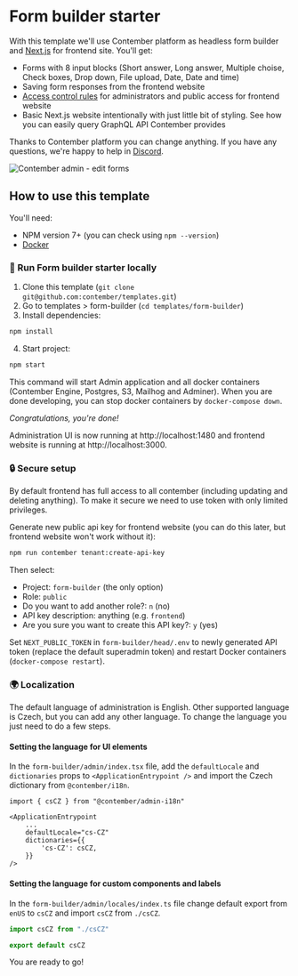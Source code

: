 # Form builder starter

With this template we'll use Contember platform as headless form builder and [Next.js](https://nextjs.org/) for frontend site. You'll get:

- Forms with 8 input blocks (Short answer, Long answer, Multiple choise, Check boxes, Drop down, File upload, Date, Date and time)
- Saving form responses from the frontend website
- [Access control rules](https://docs.contember.com/schema/acl) for administrators and public access for frontend website
- Basic Next.js website intentionally with just little bit of styling. See how you can easily query GraphQL API Contember provides

Thanks to Contember platform you can change anything. If you have any questions, we're happy to help in [Discord](https://discord.com/invite/EkhsuAK2Fg).

![Contember admin - edit forms](https://user-images.githubusercontent.com/47249487/155297814-c41c89b4-ffe0-46ab-b803-85755d187318.png)

## How to use this template

You'll need:

- NPM version 7+ (you can check using `npm --version`)
- [Docker](https://docs.docker.com/get-docker/)

### 🚀 Run Form builder starter locally

1. Clone this template (`git clone git@github.com:contember/templates.git`)
2. Go to templates > form-builder (`cd templates/form-builder`)
3. Install dependencies:

```bash
npm install
```

4. Start project:

```bash
npm start
```

This command will start Admin application and all docker containers (Contember Engine, Postgres, S3, Mailhog and Adminer). When you are done developing, you can stop docker containers by `docker-compose down`.

_Congratulations, you're done!_

Administration UI is now running at http://localhost:1480 and frontend website is running at http://localhost:3000.

### 🔒 Secure setup

By default frontend has full access to all contember (including updating and deleting anything). To make it secure we need to use token with only limited privileges.

Generate new public api key for frontend website (you can do this later, but frontend website won't work without it):

```bash
npm run contember tenant:create-api-key
```

Then select:

- Project: `form-builder` (the only option)
- Role: `public`
- Do you want to add another role?: `n` (no)
- API key description: anything (e.g. `frontend`)
- Are you sure you want to create this API key?: `y` (yes)

Set `NEXT_PUBLIC_TOKEN` in `form-builder/head/.env` to newly generated API token (replace the default superadmin token) and restart Docker containers (`docker-compose restart`).

### 🌍 Localization

The default language of administration is English. Other supported language is Czech, but you can add any other language. To change the language you just need to do a few steps.

#### Setting the language for UI elements

In the `form-builder/admin/index.tsx` file, add the `defaultLocale` and `dictionaries` props to `<ApplicationEntrypoint />` and import the Czech dictionary from `@contember/i18n`.

```tsx title="form-builder/admin/index.tsx"
import { csCZ } from "@contember/admin-i18n"

<ApplicationEntrypoint
	...
	defaultLocale="cs-CZ"
	dictionaries={{
		'cs-CZ': csCZ,
	}}
/>
```

#### Setting the language for custom components and labels

In the `form-builder/admin/locales/index.ts` file change default export from `enUS` to `csCZ` and import `csCZ` from `./csCZ`.

```ts title="form-builder/admin/locales/index.ts"
import csCZ from "./csCZ"

export default csCZ
```

You are ready to go!
